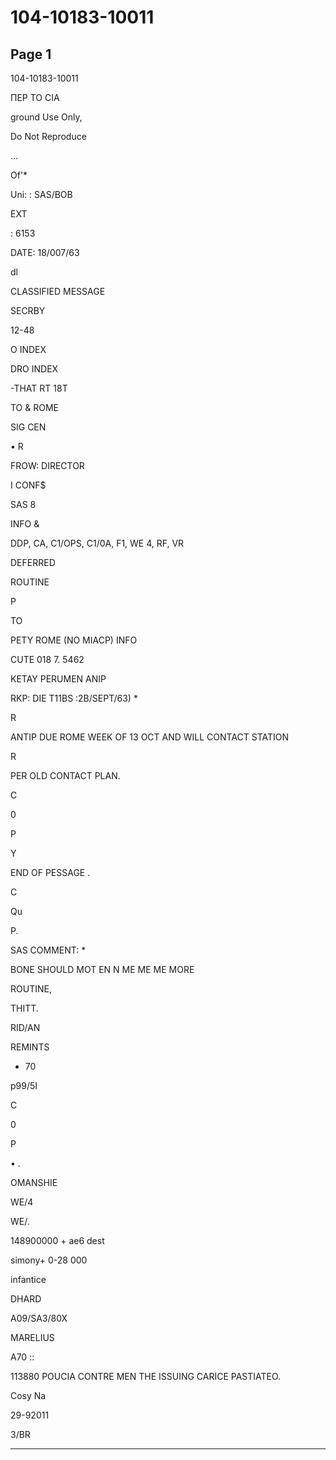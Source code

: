 # 104-10183-10011

## Page 1

104-10183-10011

ПЕР ТО CIA

ground Use Only,

Do Not Reproduce

...

Of'*

Uni: : SAS/BOB

EXT

: 6153

DATE: 18/007/63

dl

CLASSIFIED MESSAGE

SECRBY

12-48

O INDEX

DRO INDEX

-THAT RT 18T

TO & ROME

SIG CEN

• R

FROW: DIRECTOR

I CONF$

SAS 8

INFO &

DDP, CA, C1/OPS, C1/0A, F1, WE 4, RF, VR

DEFERRED

ROUTINE

P

TO

PETY ROME (NO MIACP) INFO

CUTE 018 7. 5462

KETAY PERUMEN ANIP

RKP: DIE T11BS :2B/SEPT/63) *

R

ANTIP DUE ROME WEEK OF 13 OCT AND WILL CONTACT STATION

R

PER OLD CONTACT PLAN.

C

0

P

Y

END OF PESSAGE .

C

Qu

P.

SAS COMMENT: *

BONE SHOULD MOT EN N ME ME ME MORE

ROUTINE,

THITT.

RID/AN

REMINTS

- 70

p99/5I

C

0

P

• .

OMANSHIE

WE/4

WE/.

148900000 + ae6 dest

simony+ 0-28 000

infantice

DHARD

A09/SA3/80X

MARELIUS

A70 ::

113880 POUCIA CONTRE MEN THE ISSUING CARICE PASTIATEO.

Cosy Na

29-92011

3/BR

---

